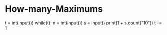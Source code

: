 # How-many-Maximums
t = int(input())
while(t):
    n = int(input())
    s = input()
    print(1 + s.count("10"))
    t -= 1
